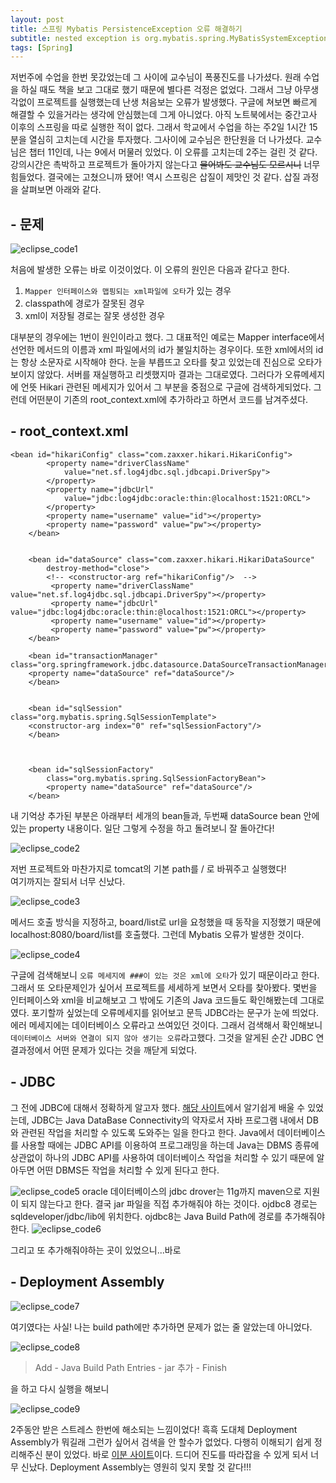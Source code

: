 ```yaml
---
layout: post
title: 스프링 Mybatis PersistenceException 오류 해결하기
subtitle: nested exception is org.mybatis.spring.MyBatisSystemException
tags: [Spring]
---
```


저번주에 수업을 한번 못갔었는데 그 사이에 교수님이 폭풍진도를 나가셨다. 원래 수업을 하실 때도 책을 보고 그대로 했기 때문에
별다른 걱정은 없었다. 그래서 그냥 아무생각없이 프로젝트를 실행했는데 난생 처음보는 오류가 발생했다. 구글에 쳐보면 빠르게 해결할 수 있을거라는 생각에 안심했는데 그게 아니었다. 아직 노트북에서는 중간고사 이후의 스프링을 따로 실행한 적이 없다. 그래서 학교에서 수업을 하는 주2일 1시간 15분을 열심히 고치는데 시간을 투자했다. 그사이에 교수님은 한단원을 더 나가셨다. 교수님은 챕터 11인데, 나는 9에서 머물러 있었다. 이 오류를 고치는데 2주는 걸린 것 같다. 강의시간은 촉박하고 프로젝트가 돌아가지 않는다고 ~~물어봐도 교수님도 모르시니~~ 너무 힘들었다. 결국에는 고쳤으니까 됐어! 역시 스프링은 삽질이 제맛인 것 같다. 삽질 과정을 살펴보면 아래와 같다.

## - 문제

![eclipse_code1](/img/190512/190512_img_1.png)  

처음에 발생한 오류는 바로 이것이었다. 이 오류의 원인은 다음과 같다고 한다.
1. `Mapper 인터페이스와 맵핑되는 xml파일에 오타`가 있는 경우  
2. classpath에 경로가 잘못된 경우
3. xml이 저장될 경로는 잘못 생성한 경우

대부분의 경우에는 1번이 원인이라고 했다. 그 대표적인 예로는 Mapper interface에서 선언한 메서드의 이름과 xml 파일에서의 id가 불일치하는 경우이다. 또한 xml에서의 id는 항상 소문자로 시작해야 한다. 눈을 부릅뜨고 오타를 찾고 있었는데 진심으로 오타가 보이지 않았다. 서버를 재실행하고 리셋했지마 결과는 그대로였다. 그러다가 오류메세지에 언뜻 Hikari 관련된 메세지가 있어서 그 부분을 중점으로 구글에 검색하게되었다. 그런데 어떤분이 기존의 root_context.xml에 추가하라고 하면서 코드를 남겨주셨다.

## - root_context.xml
~~~
<bean id="hikariConfig" class="com.zaxxer.hikari.HikariConfig">
		<property name="driverClassName"
			value="net.sf.log4jdbc.sql.jdbcapi.DriverSpy">
		</property>		
		<property name="jdbcUrl"
			value="jdbc:log4jdbc:oracle:thin:@localhost:1521:ORCL">
		</property>
		<property name="username" value="id"></property>
		<property name="password" value="pw"></property>
	</bean>


	<bean id="dataSource" class="com.zaxxer.hikari.HikariDataSource"
		destroy-method="close">
		<!-- <constructor-arg ref="hikariConfig"/>  -->
		 <property name="driverClassName" value="net.sf.log4jdbc.sql.jdbcapi.DriverSpy"></property>
		 <property name="jdbcUrl" value="jdbc:log4jdbc:oracle:thin:@localhost:1521:ORCL"></property>
		 <property name="username" value="id"></property>
		 <property name="password" value="pw"></property>
	</bean>

	<bean id="transactionManager" class="org.springframework.jdbc.datasource.DataSourceTransactionManager">
    <property name="dataSource" ref="dataSource"/>
	</bean>


	<bean id="sqlSession" class="org.mybatis.spring.SqlSessionTemplate">
    <constructor-arg index="0" ref="sqlSessionFactory"/>
	</bean>



	<bean id="sqlSessionFactory"
		class="org.mybatis.spring.SqlSessionFactoryBean">
		<property name="dataSource" ref="dataSource"/>
	</bean>
~~~

내 기억상 추가된 부분은 아래부터 세개의 bean들과, 두번째 dataSource bean 안에 있는 property 내용이다.
일단 그렇게 수정을 하고 돌려보니 잘 돌아간다!


![eclipse_code2](/img/190512/190512_img_3.png)

저번 프로젝트와 마찬가지로 tomcat의 기본 path를 / 로 바꿔주고 실행했다!  
여기까지는 잘되서 너무 신났다.

![eclipse_code3](/img/190512/190512_img_4.png)

메서드 호출 방식을 지정하고, board/list로 url을 요청했을 때 동작을 지정했기 때문에 localhost:8080/board/list를 호출했다. 그런데 Mybatis 오류가 발생한 것이다.

![eclipse_code4](/img/190512/190512_img_5.png)

구글에 검색해보니 `오류 메세지에 ###이 있는 것은 xml에 오타`가 있기 때문이라고 한다. 그래서 또 오타문제인가 싶어서 프로젝트를 세세하게 보면서 오타를 찾아봤다. 몇번을 인터페이스와 xml을 비교해보고 그 밖에도 기존의 Java 코드들도 확인해봤는데 그대로였다. 포기할까 싶었는데 오류메세지를 읽어보고 문득 JDBC라는 문구가 눈에 띄었다. 에러 메세지에는 데이터베이스 오류라고 쓰여있던 것이다. 그래서 검색해서 확인해보니 `데이터베이스 서버와 연결이 되지 않아 생기는 오류`라고했다. 그것을 알게된 순간 JDBC 연결과정에서 어떤 문제가 있다는 것을 깨닫게 되었다.

## - JDBC
그 전에 JDBC에 대해서 정확하게 알고자 했다. [해당 사이트](https://dyjung.tistory.com/50)에서 알기쉽게 배울 수 있었는데, JDBC는 Java DataBase Connectivity의 약자로서 자바 프로그램 내에서
DB와 관련된 작업을 처리할 수 있도록 도와주는 일을 한다고 한다. Java에서 데이터베이스를 사용할 때에는 JDBC API를 이용하여 프로그래밍을 하는데 Java는 DBMS 종류에 상관없이 하나의 JDBC API를 사용하여 데이터베이스 작업을 처리할 수 있기 때문에 알아두면 어떤 DBMS든 작업을 처리할 수 있게 된다고 한다.


![eclipse_code5](/img/190512/190512_img_8.png)
oracle 데이터베이스의 jdbc drover는 11g까지 maven으로 지원이 되지 않는다고 한다. 결국 jar 파일을 직접 추가해줘야 하는 것이다. ojdbc8 경로는 sqldeveloper/jdbc/lib에 위치한다. ojdbc8는 Java Build Path에 경로를 추가해줘야 한다.
![eclipse_code6](/img/190512/190512_img_9.png)  

그리고 또 추가해줘야하는 곳이 있었으니...바로

## - Deployment Assembly

![eclipse_code7](/img/190512/190512_img_10.png)  

여기였다는 사실! 나는 build path에만 추가하면 문제가 없는 줄 알았는데 아니었다.

![eclipse_code8](/img/190512/190512_img_12.png)
> Add - Java Build Path Entries - jar 추가 - Finish

을 하고 다시 실행을 해보니

![eclipse_code9](/img/190512/190512_img_13.png)

2주동안 받은 스트레스 한번에 해소되는 느낌이었다! 흑흑
도대체 Deployment Assembly가 뭐길래 그런가 싶어서 검색을 안 할수가 없었다.
다행히 이해되기 쉽게 정리해주신 분이 있었다. 바로 [이분 사이트](https://lng1982.tistory.com/115)이다.
드디어 진도를 따라잡을 수 있게 되서 너무 신났다. Deployment Assembly는 영원히 잊지 못할 것 같다!!!

